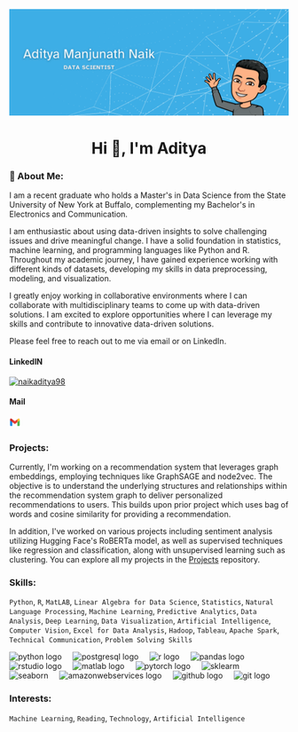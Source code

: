 <!--
**AdityaMN98/AdityaMN98** is a ✨ _special_ ✨ repository because its `README.md` (this file) appears on your GitHub profile.

Here are some ideas to get you started:

- 🔭 I’m currently working on ...
- 🌱 I’m currently learning ...
- 👯 I’m looking to collaborate on ...
- 🤔 I’m looking for help with ...
- 💬 Ask me about ...
- 📫 How to reach me: ...
- 😄 Pronouns: ...
- ⚡ Fun fact: ...
-->
<img src="Img/header.png" alt="Header"/>

<h1 align="center">Hi 👋, I'm Aditya</h1>

<h3 align="left">🚀 About Me:</h3>

<p>I am a recent graduate who holds a Master's in Data Science from the State University of New York at Buffalo, complementing my Bachelor's in Electronics and Communication.</p>
  
<p>I am enthusiastic about using data-driven insights to solve challenging issues and drive meaningful change. I have a solid foundation in statistics, machine learning, and programming languages like Python and R. Throughout my academic journey, I have gained experience working with different kinds of datasets, developing my skills in data preprocessing, modeling, and visualization.</p>
  
<p>I greatly enjoy working in collaborative environments where I can collaborate with multidisciplinary teams to come up with data-driven solutions. I am excited to explore opportunities where I can leverage my skills and contribute to innovative data-driven solutions.</p>
 
Please feel free to reach out to me via email or on LinkedIn.
<div class="container">
    <div class="item">
        <h4>LinkedIN</h4>
        <a href="https://linkedin.com/in/naikaditya98" target="_blank" style="margin-right: 30px;"><img src="https://raw.githubusercontent.com/rahuldkjain/github-profile-readme-generator/master/src/images/icons/Social/linked-in-alt.svg" alt="naikaditya98" height="20" width="20" />
</a>
    </div>
    <div class="item">
        <h4>Mail</h4>
        </a>
<a href="mailto:adityamanjunathnaik@gmail.com" target="_blank">
<img src="Img/mail.png" alt="Gmail" height="20" width="20" />
</a>
    </div>
</div>

<h3 align="left">Projects:</h3>

<p>Currently, I'm working on a recommendation system that leverages graph embeddings, employing techniques like GraphSAGE and node2vec. The objective is to understand the underlying structures and relationships within the recommendation system graph to deliver personalized recommendations to users. This builds upon prior project which uses bag of words and cosine similarity for providing a recommendation.

In addition, I've worked on  various projects including sentiment analysis utilizing Hugging Face's RoBERTa model, as well as supervised techniques like regression and classification, along with unsupervised learning such as clustering. You can explore all my projects in the [Projects](https://github.com/AdityaMN98/Projects) repository.</p>

<h3 align="left">Skills:</h3>

`Python`, `R`, `MatLAB`, `Linear Algebra for Data Science`, `Statistics`, `Natural Language Processing`, `Machine Learning`, `Predictive Analytics`, `Data Analysis`, `Deep Learning`, `Data Visualization`, `Artificial Intelligence`, `Computer Vision`, `Excel for Data Analysis`, `Hadoop`, `Tableau`, `Apache Spark`, `Technical Communication`, `Problem Solving Skills`</p>

<div align="left">
  <img src="https://cdn.jsdelivr.net/gh/devicons/devicon/icons/python/python-original.svg" height="40" alt="python logo"  />
  <img width="12" />
  <img src="https://cdn.simpleicons.org/postgresql/4169E1" height="40" alt="postgresql logo"  />
  <img width="12" />
  <img src="https://skillicons.dev/icons?i=r" height="40" alt="r logo"  />
  <img width="12" />
  <img src="https://cdn.simpleicons.org/pandas/150458" height="40" alt="pandas logo"  />
  <img width="12" />
  <img src="https://cdn.simpleicons.org/rstudio/75AADB" height="40" alt="rstudio logo"  />
  <img width="12" />
  <img src="https://cdn.jsdelivr.net/gh/devicons/devicon/icons/matlab/matlab-original.svg" height="40" alt="matlab logo"  />
  <img width="12" />
  <img src="https://skillicons.dev/icons?i=pytorch" height="40" alt="pytorch logo"  />
  <img width="12" />
  <img src="https://upload.wikimedia.org/wikipedia/commons/0/05/Scikit_learn_logo_small.svg" height="40" width ='40' alt="sklearm">
  <img width="12" />
  <img src="https://seaborn.pydata.org/_images/logo-mark-lightbg.svg" height="40" width ='40' alt="seaborn"/>
  <img width="12" />
  <img src="https://skillicons.dev/icons?i=aws" height="40" alt="amazonwebservices logo"  />
  <img width="12" />
  <img src="https://cdn.simpleicons.org/github/181717" height="40" alt="github logo"  />
  <img width="12" />
  <img src="https://cdn.simpleicons.org/git/F05032" height="40" alt="git logo"  />
</div>

<h3 align="left">Interests:</h3>

`Machine Learning`, `Reading`, `Technology`, `Artificial Intelligence`
